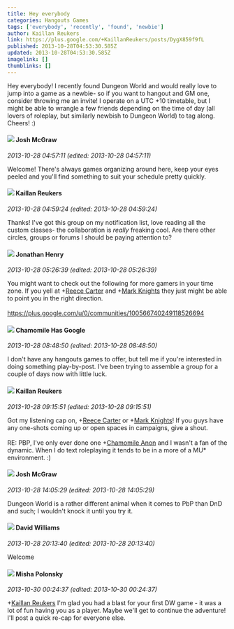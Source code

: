 ```yaml
---
title: Hey everybody
categories: Hangouts Games
tags: ['everybody', 'recently', 'found', 'newbie']
author: Kaillan Reukers
link: https://plus.google.com/+KaillanReukers/posts/DygX859f9fL
published: 2013-10-28T04:53:30.585Z
updated: 2013-10-28T04:53:30.585Z
imagelink: []
thumblinks: []
---
```


Hey everybody! I recently found Dungeon World and would really love to jump into a game as a newbie- so if you want to hangout and GM one, consider throwing me an invite! I operate on a UTC +10 timetable, but I might be able to wrangle a few friends depending on the time of day (all lovers of roleplay, but similarly newbish to Dungeon World) to tag along. Cheers! :)
<div id='comment z13zs1zzavfzc1muh22ofxsbhzilwxv5i04'>
  <h4><img src='{{site.baseurl}}//images/avatars/103800051422038412281_photo.jpg'> Josh McGraw</h4>
      <p><cite>2013-10-28 04:57:11 (edited: 2013-10-28 04:57:11)</cite></p>
        <p>Welcome! There&#39;s always games organizing around here, keep your eyes peeled and you&#39;ll find something to suit your schedule pretty quickly.</p>
</div>
        

<div id='comment z13zs1zzavfzc1muh22ofxsbhzilwxv5i04'>
  <h4><img src='{{site.baseurl}}//images/avatars/102432813547907642843_photo.jpg'> Kaillan Reukers</h4>
      <p><cite>2013-10-28 04:59:24 (edited: 2013-10-28 04:59:24)</cite></p>
        <p>Thanks! I&#39;ve got this group on my notification list, love reading all the custom classes- the collaboration is <i>really</i> freaking cool. Are there other circles, groups or forums I should be paying attention to?</p>
</div>
        

<div id='comment z13zs1zzavfzc1muh22ofxsbhzilwxv5i04'>
  <h4><img src='{{site.baseurl}}//images/avatars/106356438763725613551_photo.jpg'> Jonathan Henry</h4>
      <p><cite>2013-10-28 05:26:39 (edited: 2013-10-28 05:26:39)</cite></p>
        <p>You might want to check out the following for more gamers in your time zone. If you yell at <span class="proflinkWrapper"><span class="proflinkPrefix">+</span><a class="proflink" href="https://plus.google.com/106839353017648048020" oid="106839353017648048020">Reece Carter</a></span> and <span class="proflinkWrapper"><span class="proflinkPrefix">+</span><a class="proflink" href="https://plus.google.com/101152472752722532263" oid="101152472752722532263">Mark Knights</a></span> they just might be able to point you in the right direction.<br /><br /><a href="https://plus.google.com/u/0/communities/100566740249118526694" class="ot-anchor">https://plus.google.com/u/0/communities/100566740249118526694</a></p>
</div>
        

<div id='comment z13zs1zzavfzc1muh22ofxsbhzilwxv5i04'>
  <h4><img src='{{site.baseurl}}//images/avatars/103747707225271204322_photo.jpg'> Chamomile Has Google</h4>
      <p><cite>2013-10-28 08:48:50 (edited: 2013-10-28 08:48:50)</cite></p>
        <p>I don&#39;t have any hangouts games to offer, but tell me if you&#39;re interested in doing something play-by-post. I&#39;ve been trying to assemble a group for a couple of days now with little luck.</p>
</div>
        

<div id='comment z13zs1zzavfzc1muh22ofxsbhzilwxv5i04'>
  <h4><img src='{{site.baseurl}}//images/avatars/102432813547907642843_photo.jpg'> Kaillan Reukers</h4>
      <p><cite>2013-10-28 09:15:51 (edited: 2013-10-28 09:15:51)</cite></p>
        <p>Got my listening cap on, <span class="proflinkWrapper"><span class="proflinkPrefix">+</span><a class="proflink" href="https://plus.google.com/106839353017648048020" oid="106839353017648048020">Reece Carter</a></span> or <span class="proflinkWrapper"><span class="proflinkPrefix">+</span><a class="proflink" href="https://plus.google.com/101152472752722532263" oid="101152472752722532263">Mark Knights</a></span>! If you guys have any one-shots coming up or open spaces in campaigns, give a shout.<br /><br />RE: PBP, I&#39;ve only ever done one <span class="proflinkWrapper"><span class="proflinkPrefix">+</span><a class="proflink" href="https://plus.google.com/103747707225271204322" oid="103747707225271204322">Chamomile Anon</a></span> and I wasn&#39;t a fan of the dynamic. When I do text roleplaying it tends to be in a more of a MU* environment. :)</p>
</div>
        

<div id='comment z13zs1zzavfzc1muh22ofxsbhzilwxv5i04'>
  <h4><img src='{{site.baseurl}}//images/avatars/103800051422038412281_photo.jpg'> Josh McGraw</h4>
      <p><cite>2013-10-28 14:05:29 (edited: 2013-10-28 14:05:29)</cite></p>
        <p>Dungeon World is a rather different animal when it comes to PbP than DnD and such; I wouldn&#39;t knock it until you try it.</p>
</div>
        

<div id='comment z13zs1zzavfzc1muh22ofxsbhzilwxv5i04'>
  <h4><img src='{{site.baseurl}}//images/avatars/107173029109596655047_photo.jpg'> David Williams</h4>
      <p><cite>2013-10-28 20:13:40 (edited: 2013-10-28 20:13:40)</cite></p>
        <p>Welcome</p>
</div>
        

<div id='comment z13zs1zzavfzc1muh22ofxsbhzilwxv5i04'>
  <h4><img src='{{site.baseurl}}//images/avatars/116245899164381280330_photo.jpg'> Misha Polonsky</h4>
      <p><cite>2013-10-30 00:24:37 (edited: 2013-10-30 00:24:37)</cite></p>
        <p><span class="proflinkWrapper"><span class="proflinkPrefix">+</span><a class="proflink" href="https://plus.google.com/102432813547907642843" oid="102432813547907642843">Kaillan Reukers</a></span> I&#39;m glad you had a blast for your first DW game - it was a lot of fun having you as a player. Maybe we&#39;ll get to continue the adventure! I&#39;ll post a quick re-cap for everyone else.</p>
</div>
        